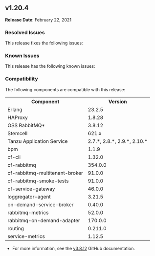## <a id="1-20-4"></a> v1.20.4

**Release Date**: February 22, 2021

### Resolved Issues

This release fixes the following issues:


### Known Issues

This release has the following known issues:


### Compatibility

The following components are compatible with this release:

<table class="nice"> <th>Component</th> <th>Version</th> 	<tr>
		<td>Erlang</td>
		<td>23.2.5</td>
	</tr>
	<tr>
		<td>HAProxy</td>
		<td>1.8.28</td>
	</tr>
	<tr>
		<td>OSS RabbitMQ*</td>
		<td>3.8.12</td>
	</tr>
	<tr>
		<td>Stemcell</td>
		<td>621.x</td>
	</tr>
	<tr>
		<td>Tanzu Application Service</td>
		<td>2.7.*, 2.8.*, 2.9.*, 2.10.*</td>
	</tr>
	<tr>
		<td>bpm</td>
		<td>1.1.9</td>
	</tr>
	<tr>
		<td>cf-cli</td>
		<td>1.32.0</td>
	</tr>
	<tr>
		<td>cf-rabbitmq</td>
		<td>354.0.0</td>
	</tr>
	<tr>
		<td>cf-rabbitmq-multitenant-broker</td>
		<td>91.0.0</td>
	</tr>
	<tr>
		<td>cf-rabbitmq-smoke-tests</td>
		<td>91.0.0</td>
	</tr>
	<tr>
		<td>cf-service-gateway</td>
		<td>46.0.0</td>
	</tr>
	<tr>
		<td>loggregator-agent</td>
		<td>3.21.5</td>
	</tr>
	<tr>
		<td>on-demand-service-broker</td>
		<td>0.40.0</td>
	</tr>
	<tr>
		<td>rabbitmq-metrics</td>
		<td>52.0.0</td>
	</tr>
	<tr>
		<td>rabbitmq-on-demand-adapter</td>
		<td>170.0.0</td>
	</tr>
	<tr>
		<td>routing</td>
		<td>0.211.0</td>
	</tr>
	<tr>
		<td>service-metrics</td>
		<td>1.12.5</td>
	</tr></table>

* For more information, see the <a href="https://github.com/rabbitmq/rabbitmq-server/releases/tag/v3.8.12">v3.8.12</a> GitHub documentation.
